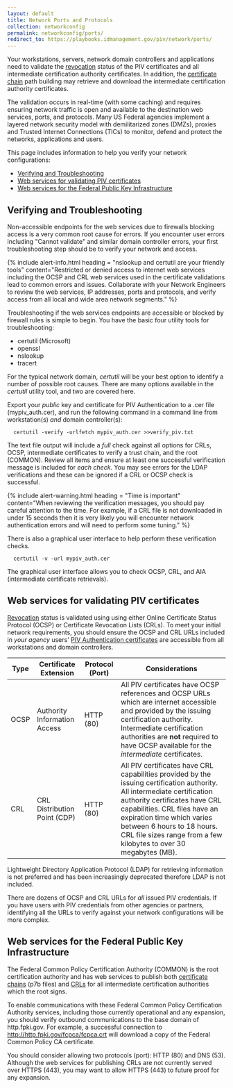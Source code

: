 ```yaml
---
layout: default
title: Network Ports and Protocols
collection: networkconfig
permalink: networkconfig/ports/
redirect_to: https://playbooks.idmanagement.gov/piv/network/ports/
---
```


Your workstations, servers, network domain controllers and applications need to validate the [revocation]({{site.baseurl}}/pivcertchains#revocation) status of the PIV certificates and all intermediate certification authority certificates.  In addition, the [certificate chain]({{site.baseurl}}/pivcertchains#certificate-chains) path building may retrieve and download the intermediate certification authority certificates.

The validation occurs in real-time (with some caching) and requires ensuring network traffic is open and available to the destination web services, ports, and protocols.  Many US Federal agencies implement a layered network security model with demilitarized zones (DMZs), proxies and Trusted Internet Connections (TICs) to monitor, defend and protect the networks, applications and users.

This page includes information to help you verify your network configurations:

- [Verifying and Troubleshooting](#verifying-and-troubleshooting)
- [Web services for validating PIV certificates](#web-services-for-validating-piv-certificates)
- [Web services for the Federal Public Key Infrastructure](#web-services-for-the-federal-public-key-infrastructure)

## Verifying and Troubleshooting
Non-accessible endpoints for the web services due to firewalls blocking access is a very common root cause for errors.  If you encounter user errors including "Cannot validate" and similar domain controller errors, your first troubleshooting step should be to verify your network and access.

{% include alert-info.html heading = "nslookup and certutil are your friendly tools" content="Restricted or denied access to internet web services including the OCSP and CRL web services used in the certificate validations lead to common errors and issues.  Collaborate with your Network Engineers to review the web services, IP addresses, ports and protocols, and verify access from all local and wide area network segments." %}

Troubleshooting if the web services endpoints are accessible or blocked by firewall rules is simple to begin.  You have the basic four utility tools for troubleshooting:

- certutil (Microsoft)
- openssl
- nslookup
- tracert


For the typical network domain, _certutil_ will be your best option to identify a number of possible root causes.  There are many options available in the _certutil_ utility tool, and two are covered here.

Export your _public_ key and certificate for PIV Authentication to a .cer file (mypiv_auth.cer), and run the following command in a command line from workstation(s) *and* domain controller(s):

```
  certutil -verify -urlfetch mypiv_auth.cer >>verify_piv.txt
```

The text file output will include a *full* check against all options for CRLs, OCSP, intermediate certificates to verify a trust chain, and the root (COMMON).  Review all items and ensure at least one successful verification message is included for _each check_.  You may see errors for the LDAP verifications and these can be ignored if a CRL or OCSP check is successful.

{% include alert-warning.html heading = "Time is important" content="When reviewing the verification messages, you should pay careful attention to the time.  For example, if a CRL file is not downloaded in under 15 seconds then it is very likely you will encounter network authentication errors and will need to perform some tuning." %} 

There is also a graphical user interface to help perform these verification checks.

```
  certutil -v -url mypiv_auth.cer
```
The graphical user interface allows you to check OCSP, CRL, and AIA (intermediate certificate retrievals).

## Web services for validating PIV certificates

[Revocation]({{site.baseurl}}/pivcertchains#revocation) status is validated using using either Online Certificate Status Protocol (OCSP) or Certificate Revocation Lists (CRLs). To meet your initial network requirements, you should ensure the OCSP and CRL URLs included in *your agency* users' [PIV Authentication certificates]({{site.baseurl}}/details/#viewing-your-piv-credential) are accessible from all workstations and domain controllers.

| Type | Certificate Extension | Protocol (Port) | Considerations|
| ----- | -------| -------| ------|
| OCSP | Authority Information Access | HTTP (80) | All PIV certificates have OCSP references and OCSP URLs which are internet accessible and provided by the issuing certification authority. Intermediate certification authorities are **not** required to have OCSP available for the _intermediate_ certificates.|
| CRL  | CRL Distribution Point (CDP) | HTTP (80) | All PIV certificates have CRL capabilities provided by the issuing certification authority.  All intermediate certification authority certificates have CRL capabilities.  CRL files have an expiration time which varies between 6 hours to 18 hours. CRL file sizes range from a few kilobytes to over 30 megabytes (MB).

Lightweight Directory Application Protocol (LDAP) for retrieving information is not preferred and has been increasingly deprecated therefore LDAP is not included.

There are dozens of OCSP and CRL URLs for *all* issued PIV credentials.  If you have users with PIV credentials from other agencies or partners, identifying all the URLs to verify against your network configurations will be more complex.

## Web services for the Federal Public Key Infrastructure

The Federal Common Policy Certification Authority (COMMON) is the root certification authority and has web services to publish both [certificate chains]({{site.baseurl}}/pivcertchains#certificate-chains) (p7b files) and [CRLs](../../pivcertchains#revocation) for all intermediate certification authorities which the root signs.

To enable communications with these Federal Common Policy Certification Authority services, including those currently operational and any expansion, you should verify outbound communications to the base domain of http.fpki.gov. For example, a successful connection to http://http.fpki.gov/fcpca/fcpca.crt will download a copy of the Federal Common Policy CA certificate.

You should consider allowing two protocols (port): HTTP (80) and DNS (53).  Although the web services for publishing CRLs are not currently served over HTTPS (443), you may want to allow HTTPS (443) to future proof for any expansion.
